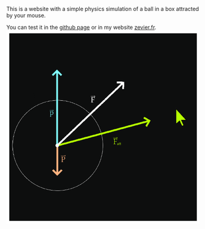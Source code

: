 This is a website with a simple physics simulation of a ball in a box attracted by your mouse.

You can test it in the [github page](https://zevier02.github.io/PhysicsSimulation/) or in my website [zevier.fr](https://zevier.fr).
![Physics Simulation](logo.png)
